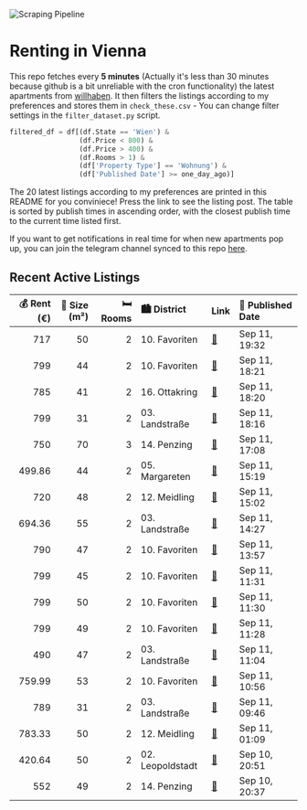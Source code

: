 ![Scraping Pipeline](https://github.com/AthomsG/renting-in-vienna/actions/workflows/run_pipeline.yml/badge.svg)


# Renting in Vienna

This repo fetches every **5 minutes** (Actually it's less than 30 minutes because github is a bit unreliable with the cron functionality) the latest apartments from [willhaben](https://www.willhaben.at/).
It then filters the listings according to my preferences and stores them in `check_these.csv` - You can change filter settings in the `filter_dataset.py` script.

```python
filtered_df = df[(df.State == 'Wien') & 
                 (df.Price < 800) &
                 (df.Price > 400) &
                 (df.Rooms > 1) &
                 (df['Property Type'] == 'Wohnung') &
                 (df['Published Date'] >= one_day_ago)]
```

The 20 latest listings according to my preferences are printed in this README for you conviniece! Press the link to see the listing post.
The table is sorted by publish times in ascending order, with the closest publish time to the current time listed first.

If you want to get notifications in real time for when new apartments pop up, you can join the telegram channel synced to this repo [here](https://t.me/+1HPAYOf5BSsyNTlk).

## Recent Active Listings

|   💰 Rent (€) |   📏 Size (m²) |   🛏️ Rooms | 🏙️ District      | Link                                                                                                                                                                                                                              | 📅 Published Date   |
|-------------:|--------------:|-----------:|:-----------------|:----------------------------------------------------------------------------------------------------------------------------------------------------------------------------------------------------------------------------------|:-------------------|
|       717    |            50 |          2 | 10. Favoriten    | [🔗](https://www.willhaben.at/iad/immobilien/d/mietwohnungen/wien/wien-1100-favoriten/n%C3%A4he-u1-keplerplatz---erstbezug---2-zimmer-mit-wohnk%C3%BCche---n%C3%A4he-wiener-hauptbahnhof-1901531434/)                              | Sep 11, 19:32      |
|       799    |            44 |          2 | 10. Favoriten    | [🔗](https://www.willhaben.at/iad/immobilien/d/mietwohnungen/wien/wien-1100-favoriten/viola-park-%7C-2-zimmer-wohnung-%7C-5m%C2%B2-balkon-%7C-ab-sofort-1040886434/)                                                               | Sep 11, 18:21      |
|       785    |            41 |          2 | 16. Ottakring    | [🔗](https://www.willhaben.at/iad/immobilien/d/mietwohnungen/wien/wien-1160-ottakring/15-zimmer-wohnung-n%C3%A4he-brunnenmarkt-1703160087/)                                                                                        | Sep 11, 18:20      |
|       799    |            31 |          2 | 03. Landstraße   | [🔗](https://www.willhaben.at/iad/immobilien/d/mietwohnungen/wien/wien-1030-landstra%C3%9Fe/mitten-im-dritten---erstbezug-in-bestlage-nahe-u3-s-bahn-und-hervorragender-infrastruktur-mit-hochwertiger-ausstattung%21-1401024779/) | Sep 11, 18:16      |
|       750    |            70 |          3 | 14. Penzing      | [🔗](https://www.willhaben.at/iad/immobilien/d/mietwohnungen/wien/wien-1140-penzing/%28reserviert%29-suche-nachmieter%2Ain-f%C3%BCr-meine-wohnung-1112221611/)                                                                     | Sep 11, 17:08      |
|       499.86 |            44 |          2 | 05. Margareten   | [🔗](https://www.willhaben.at/iad/immobilien/d/mietwohnungen/wien/wien-1050-margareten/sanierte-altbauwohnung---1-zimmer-%2B-kabinett-in-ruhiger-lage-in-der-storkgasse-1734443796/)                                               | Sep 11, 15:19      |
|       720    |            48 |          2 | 12. Meidling     | [🔗](https://www.willhaben.at/iad/immobilien/d/mietwohnungen/wien/wien-1120-meidling/wohnung-in-ruhelage-zu-vermieten-1625265733/)                                                                                                 | Sep 11, 15:02      |
|       694.36 |            55 |          2 | 03. Landstraße   | [🔗](https://www.willhaben.at/iad/immobilien/d/mietwohnungen/wien/wien-1030-landstra%C3%9Fe/preiswerte-2-zimmer-wohnung-in-1030-wien-1354789132/)                                                                                  | Sep 11, 14:27      |
|       790    |            47 |          2 | 10. Favoriten    | [🔗](https://www.willhaben.at/iad/immobilien/d/mietwohnungen/wien/wien-1100-favoriten/studenten-willkommen---tichy-und-u1-ums-eck-963869023/)                                                                                      | Sep 11, 13:57      |
|       799    |            45 |          2 | 10. Favoriten    | [🔗](https://www.willhaben.at/iad/immobilien/d/mietwohnungen/wien/wien-1100-favoriten/wohlf%C3%BChlen-leicht-gemacht:-2-zimmer-mit-balkon---viola-park---ihre-wohlf%C3%BChloase-am-laaer-berg-814857481/)                          | Sep 11, 11:31      |
|       799    |            50 |          2 | 10. Favoriten    | [🔗](https://www.willhaben.at/iad/immobilien/d/mietwohnungen/wien/wien-1100-favoriten/gro%C3%9Fz%C3%BCgige-2-zimmerwohnung-mit-balkon---viola-park---ihre-wohlf%C3%BChloase-am-laaer-berg-987009303/)                              | Sep 11, 11:30      |
|       799    |            49 |          2 | 10. Favoriten    | [🔗](https://www.willhaben.at/iad/immobilien/d/mietwohnungen/wien/wien-1100-favoriten/viola-park---ihre-wohlf%C3%BChloase-am-laaer-berg---2-zimmer-wohnung-mit-balkon-955559017/)                                                  | Sep 11, 11:28      |
|       490    |            47 |          2 | 03. Landstraße   | [🔗](https://www.willhaben.at/iad/immobilien/d/mietwohnungen/wien/wien-1030-landstra%C3%9Fe/sch%C3%B6ne-zentrale-gemeindewohnung-1030-wien-landstra%C3%9Fe-vormerkschein-31.08.2025-895554242/)                                    | Sep 11, 11:04      |
|       759.99 |            53 |          2 | 10. Favoriten    | [🔗](https://www.willhaben.at/iad/immobilien/d/mietwohnungen/wien/wien-1100-favoriten/charmante-vollsanierte-2-zimmer-wohnung-in-1100-wien---ideal-zum-wohlf%C3%BChlen%21-1554200138/)                                             | Sep 11, 10:56      |
|       789    |            31 |          2 | 03. Landstraße   | [🔗](https://www.willhaben.at/iad/immobilien/d/mietwohnungen/wien/wien-1030-landstra%C3%9Fe/mitten-im-dritten---erstbezug-nahe-u3-s-bahn-und-hervorragender-infrastruktur-mit-hochwertiger-ausstattung%21-1190917268/)             | Sep 11, 09:46      |
|       783.33 |            50 |          2 | 12. Meidling     | [🔗](https://www.willhaben.at/iad/immobilien/d/mietwohnungen/wien/wien-1120-meidling/b%C3%BCror%C3%A4umlichkeiten-%2A%2A-n%C3%A4he-u3/u4-%2A%2A-zur-befristeten-vermietung-1141195550/)                                            | Sep 11, 01:09      |
|       420.64 |            50 |          2 | 02. Leopoldstadt | [🔗](https://www.willhaben.at/iad/immobilien/d/mietwohnungen/wien/wien-1020-leopoldstadt/%28reserviert%29-direktvergabe-wiener-wohnen-/-neubau-mit-traumhaftem-donau-fernblick-1159522266/)                                        | Sep 10, 20:51      |
|       552    |            49 |          2 | 14. Penzing      | [🔗](https://www.willhaben.at/iad/immobilien/d/mietwohnungen/wien/wien-1140-penzing/nachmieter-gemeindewohnung-1761149382/)                                                                                                        | Sep 10, 20:37      |
